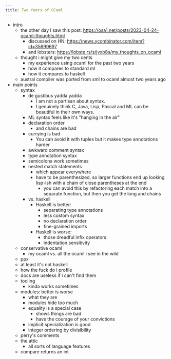 ```yaml
---
title: Two Years of OCaml
---
```


- intro
    - the other day I saw this post: https://osa1.net/posts/2023-04-24-ocaml-thoughts.html
        - discussed on HN: https://news.ycombinator.com/item?id=35699697
        - and lobsters: https://lobste.rs/s/jvxb8s/my_thoughts_on_ocaml
    - thought i might give my two cents
        - my experience using ocaml for the past two years
        - how it compares to standard ml
        - how it compares to haskell
    - austral compiler was ported from sml to ocaml almost two years ago
- main points
    - syntax
        - de gustibus yadda yadda
            - I am not a partisan about syntax.
            - I genuinely think C, Java, Lisp, Pascal and ML can be beautiful in their own ways.
        - ML syntax feels like it's "hanging in the air"
        - declaration order
            - and chains are bad
        - currying is bad
            - You can avoid it with tuples but it makes type annotations harder
        - awkward comment syntax
        - type annotation syntax
        - semicolons work sometimes
        - nested match statements
            - which appear everywhere
            - have to be parenthesized, so larger functions end up looking lisp-ish with a chain of close parentheses at the end
                - you can avoid this by refactoring each match into a separate function, but then you get the long and chains
        - vs. haskell
            - Haskell is better:
                - separating type annotations
                - less custom syntax
                - no declaration order
                - fine-grained imports
            - Haskell is worse:
                - those dreadful infix operators
                - indentation sensitivity
    - conservative ocaml
        - my ocaml vs. all the ocaml i see in the wild
    - ppx
    - at least it's not haskell
    - how the fuck do i profile
    - docs are useless if i can't find them
    - tooling
        - kinda works sometimes
    - modules: better is worse
        - what they are
        - modules hide too much
        - equality is a special case
            - shows things are bad
            - have the courage of your convictions
        - implicit specialization is good
        - integer ordering by divisibility
    - perry's comments
    - the attic
        - all sorts of language features
    - compare returns an int
